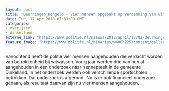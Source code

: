 ```yaml
---
layout: post
title: "Deurningen_Hengelo - Vier mensen opgepakt op verdenking van witwassen"
date: Tue, 17 Apr 2018 07:33:00 GMT
categories: 
- overijssel 
- dinkelland 
externe_link: "https://www.politie.nl/nieuws/2018/april/17/02-deurningen-hengelo-vier-mensen-opgepakt-op-verdenking-van-witwassen.html"
feature_image: "https://www.politie.nl/binaries/w400h225/content/gallery/politie/stockfotos/algemeen/geld.jpg"
---
```


Vanochtend heeft de politie vier mensen aangehouden die verdacht worden van betrokkenheid bij witwassen. Vorig jaar werden drie van hen al aangehouden in een onderzoek naar hennepteelt in de gemeente Dinkelland. In het onderzoek werden ook verschillende sportscholen betrokken. Dat onderzoek is afgerond. Nu is er ook financieel onderzoek gedaan, als resultaat daarvan zijn nu vier mensen aangehouden.
